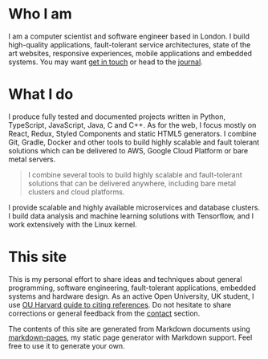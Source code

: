 # Who I am

I am a computer scientist and software engineer based in London. I build
high-quality applications, fault-tolerant service architectures, state of the
art websites, responsive experiences, mobile applications and embedded systems.
You may want [get in touch][contact] or head to the [journal][journal].

# What I do

I produce fully tested and documented projects written in Python, TypeScript,
JavaScript, Java, C and C++. As for the web, I focus mostly on React, Redux,
Styled Components and static HTML5 generators. I combine Git, Gradle, Docker and
other tools to build highly scalable and fault tolerant solutions which can be
delivered to AWS, Google Cloud Platform or bare metal servers.

> I combine several tools to build highly scalable and fault-tolerant solutions
> that can be delivered anywhere, including bare metal clusters and cloud
> platforms.

I provide scalable and highly available microservices and database clusters. I
build data analysis and machine learning solutions with Tensorflow, and I work
extensively with the Linux kernel.

# This site

This is my personal effort to share ideas and techniques about general
programming, software engineering, fault-tolerant applications, embedded systems
and hardware design. As an active Open University, UK student, I use
[OU Harvard guide to citing references][ouh-citing-guide]. Do not hesitate to
share corrections or general feedback from the [contact] section.

The contents of this site are generated from Markdown documents using
[markdown-pages], my static page generator with Markdown support. Feel free to
use it to generate your own.

[contact]: contact.html
[journal]: journal.html
[markdown-pages]: https://github.com/marcbperez/markdown-pages
[ouh-citing-guide]: http://www.open.ac.uk/libraryservices/documents/Harvard_citation_hlp.pdf
